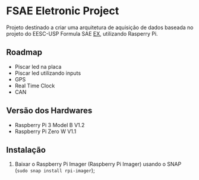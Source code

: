 # FSAE Eletronic Project

Projeto destinado a criar uma arquitetura de aquisição de dados baseada no projeto do EESC-USP Formula SAE [EX](https://formula.eesc.usp.br/ex/), utilizando Rasperry Pi.

## Roadmap

* Piscar led na placa
* Piscar led utilizando inputs
* GPS
* Real Time Clock
* CAN

## Versão dos Hardwares

* Raspberry Pi 3 Model B V1.2
* Raspberry Pi Zero W V1.1

## Instalação

1. Baixar o Raspberry Pi Imager (Raspberry Pi Imager) usando o SNAP (`sudo snap install rpi-imager`);

